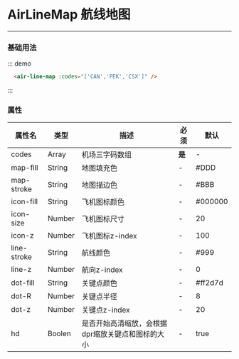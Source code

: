 # AirLineMap 航线地图
----


### 基础用法

<div class="demo-block">
  <air-line-map :codes="['CAN','PEK','CSX']" />
</div>

::: demo
```html
  <air-line-map :codes="['CAN','PEK','CSX']" />
```
:::

### 属性
|属性名|类型|描述|必须|默认|
|----|----|-------------|----|--------|
|codes|Array|机场三字码数组|**是**|-|
|map-fill|String|地图填充色|-|#DDD|
|map-stroke|String|地图描边色|-|#BBB|
|icon-fill|String|飞机图标颜色|-|#000000|
|icon-size|Number|飞机图标尺寸|-|20|
|icon-z|Number|飞机图标z-index|-|100|
|line-stroke|String|航线颜色|-|#999|
|line-z|Number|航向z-index|-|0|
|dot-fill|String|关键点颜色|-|#ff2d7d|
|dot-R|Number|关键点半径|-|8|
|dot-z|Number|关键点z-index|-|20|
|hd|Boolen|是否开始高清缩放，会根据dpr缩放关键点和图标的大小|-|true|

